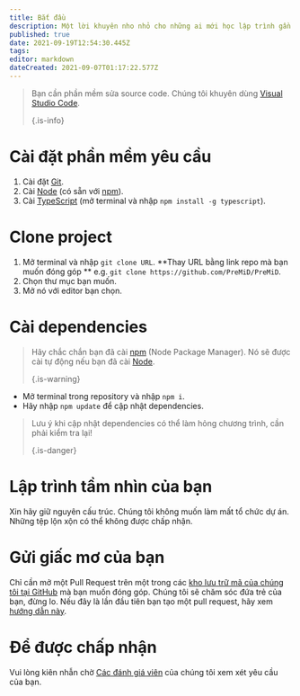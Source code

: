 ```yaml
---
title: Bắt đầu
description: Một lời khuyên nho nhỏ cho những ai mới học lập trình gần đây
published: true
date: 2021-09-19T12:54:30.445Z
tags:
editor: markdown
dateCreated: 2021-09-07T01:17:22.577Z
---
```


> Bạn cần phần mềm sửa source code. Chúng tôi khuyên dùng [Visual Studio Code](https://code.visualstudio.com/). 
> 
> {.is-info}

# Cài đặt phần mềm yêu cầu
1. Cài đặt [Git](https://git-scm.com/).
2. Cài [Node](https://nodejs.org/en/) (có sẵn với [npm](https://www.npmjs.com/)).
3. Cài [TypeScript](https://www.typescriptlang.org/index.html#download-links) (mở terminal và nhập `npm install -g typescript`).

# Clone project
1. Mở terminal và nhập `git clone URL`. **Thay URL bằng link repo mà bạn muốn đóng góp ** e.g. `git clone https://github.com/PreMiD/PreMiD`.
2. Chọn thư mục bạn muốn.
3. Mở nó với editor bạn chọn.

# Cài dependencies
> Hãy chắc chắn bạn đã cài [npm](https://www.npmjs.com/) (Node Package Manager). Nó sẽ được cài tự động nếu bạn đã cài [Node](https://nodejs.org/en/). 
> 
> {.is-warning}

- Mở terminal trong repository và nhập `npm i`.
- Hãy nhập `npm update` để cập nhật dependencies.

> Lưu ý khi cập nhật dependencies có thể làm hỏng chương trình, cần phải kiểm tra lại! 
> 
> {.is-danger}

# Lập trình tầm nhìn của bạn
Xin hãy giữ nguyên cấu trúc. Chúng tôi không muốn làm mất tổ chức dự án. Những tệp lộn xộn có thể không được chấp nhận.

# Gửi giấc mơ của bạn
Chỉ cần mở một Pull Request trên một trong các [kho lưu trữ mã của chúng tôi tại GitHub](https://github.com/PreMiD/) mà bạn muốn đóng góp. Chúng tôi sẽ chăm sóc đứa trẻ của bạn, đừng lo. Nếu đây là lần đầu tiên bạn tạo một pull request, hãy xem [hướng dẫn này](https://help.github.com/en/articles/creating-a-pull-request).

# Để được chấp nhận
Vui lòng kiên nhẫn chờ [Các đánh giá viên](https://docs.premid.app/en/dev/presence/guidelines#presence-reviewers) của chúng tôi xem xét yêu cầu của bạn.
